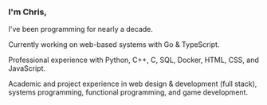 ### I'm Chris,

I've been programming for nearly a decade. 

Currently working on web-based systems with Go & TypeScript.

Professional experience with Python, C++, C, SQL, Docker, HTML, CSS, and JavaScript.

Academic and project experience in web design & development (full stack), systems programming, functional programming, and game development.

<!-- [Personal site](https://acdlee.net/) -->
